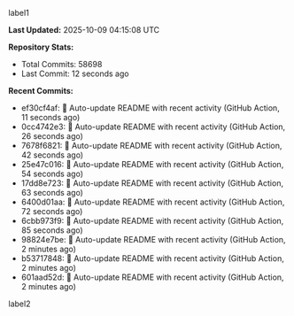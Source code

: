 
label1 
<!-- ACTIVITY_START -->
**Last Updated:** 2025-10-09 04:15:08 UTC

**Repository Stats:**
- Total Commits: 58698
- Last Commit: 12 seconds ago

**Recent Commits:**
- ef30cf4af: 🤖 Auto-update README with recent activity (GitHub Action, 11 seconds ago)
- 0cc4742e3: 🤖 Auto-update README with recent activity (GitHub Action, 26 seconds ago)
- 7678f6821: 🤖 Auto-update README with recent activity (GitHub Action, 42 seconds ago)
- 25e47c016: 🤖 Auto-update README with recent activity (GitHub Action, 54 seconds ago)
- 17dd8e723: 🤖 Auto-update README with recent activity (GitHub Action, 63 seconds ago)
- 6400d01aa: 🤖 Auto-update README with recent activity (GitHub Action, 72 seconds ago)
- 6cbb973f9: 🤖 Auto-update README with recent activity (GitHub Action, 85 seconds ago)
- 98824e7be: 🤖 Auto-update README with recent activity (GitHub Action, 2 minutes ago)
- b53717848: 🤖 Auto-update README with recent activity (GitHub Action, 2 minutes ago)
- 601aad52d: 🤖 Auto-update README with recent activity (GitHub Action, 2 minutes ago)
<!-- ACTIVITY_END -->

label2
